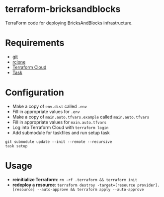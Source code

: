 # terraform-bricksandblocks

TerraForm code for deploying BricksAndBlocks infrastructure.

# Requirements

* [git](http://git-scm.com)
* [rclone](https://rclone.org)
* [Terraform Cloud](https://cloud.hashicorp.com/products/terraform)
* [Task](https://taskfile.dev)

# Configuration

* Make a copy of `env.dist` called `.env`
* Fill in appropriate values for `.env`
* Make a copy of `main.auto.tfvars.example` called `main.auto.tfvars`
* Fill in appropriate values for `main.auto.tfvars`
* Log into Terraform Cloud with `terraform login`
* Add submodule for taskfiles and run setup task

```
git submodule update --init --remote --recursive
task setup
```

# Usage

- **reinitialize Terraform**: `rm -rf .terraform && terraform init`
- **redeploy a resource**: `terraform destroy -target=[resource provider].[resource] --auto-approve && terraform apply --auto-approve`
